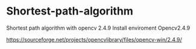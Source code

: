 # Shortest-path-algorithm
Shortest path algorithm with opencv 2.4.9
Install enviroment Opencv2.4.9  
  
  https://sourceforge.net/projects/opencvlibrary/files/opencv-win/2.4.9/  
    
